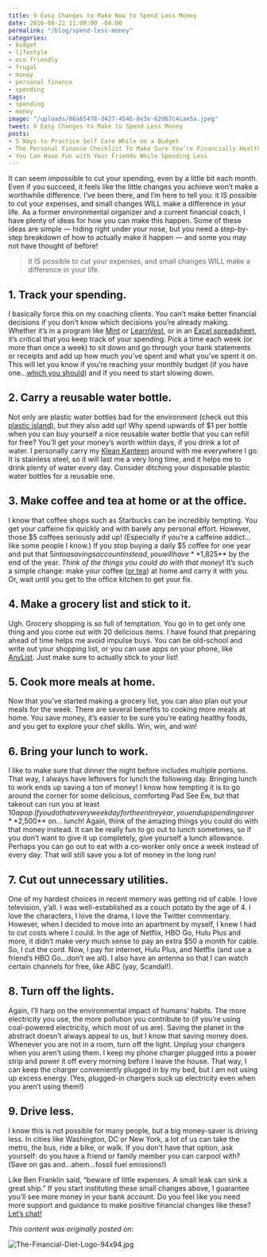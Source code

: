 ```yaml
---
title: 9 Easy Changes to Make Now to Spend Less Money
date: 2016-08-22 11:00:00 -04:00
permalink: "/blog/spend-less-money"
categories:
- budget
- lifestyle
- eco friendly
- frugal
- money
- personal finance
- spending
tags:
- spending
- money
image: "/uploads/06a65478-d427-4546-8e3e-62d67c4cae5a.jpeg"
tweet: 9 Easy Changes to Make to Spend Less Money
posts:
- 5 Ways to Practice Self Care While on a Budget
- The Personal Finance Checklist To Make Sure You’re Financially Healthy
- You Can Have Fun with Your Friends While Spending Less
---
```


It can seem impossible to cut your spending, even by a little bit each month. Even if you succeed, it feels like the little changes you achieve won’t make a worthwhile difference. I’ve been there, and I’m here to tell you: it IS possible to cut your expenses, and small changes WILL make a difference in your life. As a former environmental organizer and a current financial coach, I have plenty of ideas for how you can make this happen. Some of these ideas are simple — hiding right under your nose, but you need a step-by-step breakdown of how to actually make it happen — and some you may not have thought of before!

> It IS possible to cut your expenses, and small changes WILL make a difference in your life.

## 1. Track your spending.

I basically force this on my coaching clients. You can’t make better financial decisions if you don’t know which decisions you’re already making. Whether it’s in a program like [Mint](https://www.mint.com/) or [LearnVest](https://www.learnvest.com/?utm_source=CJ&utm_medium=affiliate&utm_campaign=wellness&utm_content=yoga_300x250), or in an [Excel spreadsheet](http://thefinancialdiet.com/10-easy-steps-to-creating-a-budget-spreadsheet/), it’s critical that you keep track of your spending. Pick a time each week (or more than once a week) to sit down and go through your bank statements or receipts and add up how much you’ve spent and what you’ve spent it on. This will let you know if you’re reaching your monthly budget (if you have one…[which you should](http://thefinancialdiet.com/tfds-10-questions-need-ask-build-healthy-budget/)) and if you need to start slowing down.

## 2. Carry a reusable water bottle.

Not only are plastic water bottles bad for the environment (check out this [plastic island](http://www.vice.com/video/toxic-garbage-island-1-of-3)), but they also add up! Why spend upwards of $1 per bottle when you can buy yourself a nice reusable water bottle that you can refill for free? You’ll get your money’s worth within days, if you drink a lot of water. I personally carry my [Klean Kanteen](http://www.kleankanteen.com/) around with me everywhere I go. It is stainless steel, so it will last me a very long time, and it helps me to drink plenty of water every day. Consider ditching your disposable plastic water bottles for a reusable one.

## 3. Make coffee and tea at home or at the office.

I know that coffee shops such as Starbucks can be incredibly tempting. You get your caffeine fix quickly and with barely any personal effort. However, those $5 coffees seriously add up! (Especially if you’re a caffeine addict…like some people I know.) If you stop buying a daily $5 coffee for one year and put that $5 into a savings account instead, you will have **$1,825** by the end of the year. *Think of the things you could do with that money*! It’s such a simple change: make your coffee ([or tea](https://shop.whiterabbitjapan.com/collections/home-design/products/t-free-travel-tea-maker?utm_campaign=Pinterest%2520Buy%2520Button&utm_medium=Social&utm_source=Pinterest&utm_content=pinterest-buy-button-146d5d28e-9222-4525-a187-67c8d806064c)) at home and carry it with you. Or, wait until you get to the office kitchen to get your fix.

## 4. Make a grocery list and stick to it.

Ugh. Grocery shopping is so full of temptation. You go in to get only one thing and you come out with 20 delicious items. I have found that preparing ahead of time helps me avoid impulse buys. You can be old-school and write out your shopping list, or you can use apps on your phone, like [AnyList](https://www.anylistapp.com/). Just make sure to actually stick to your list!

## 5. Cook more meals at home.

Now that you’ve started making a grocery list, you can also plan out your meals for the week. There are several benefits to cooking more meals at home. You save money, it’s easier to be sure you’re eating healthy foods, and you get to explore your chef skills. Win, win, and win!

## 6. Bring your lunch to work.

I like to make sure that dinner the night before includes multiple portions. That way, I always have leftovers for lunch the following day. Bringing lunch to work ends up saving a ton of money! I know how tempting it is to go around the corner for some delicious, comforting Pad See Ew, but that takeout can run you at least $10 a pop. If you do that every weekday for the entire year, you end up spending over **$2,500** on… lunch! Again, think of the amazing things you could do with that money instead. It can be really fun to go out to lunch sometimes, so if you don’t want to give it up completely, give yourself a lunch allowance. Perhaps you can go out to eat with a co-worker only once a week instead of every day. That will still save you a lot of money in the long run!

## 7. Cut out unnecessary utilities.

One of my hardest choices in recent memory was getting rid of cable. I love television, y’all. I was well-established as a couch potato by the age of 4. I love the characters, I love the drama, I love the Twitter commentary. However, when I decided to move into an apartment by myself, I knew I had to cut costs where I could. In the age of Netflix, HBO Go, Hulu Plus and more, it didn’t make very much sense to pay an extra $50 a month for cable. So, I cut the cord. Now, I pay for internet, Hulu Plus, and Netflix (and use a friend’s HBO Go…don’t we all). I also have an antenna so that I can watch certain channels for free, like ABC (yay, Scandal!).

## 8. Turn off the lights.

Again, I’ll harp on the environmental impact of humans’ habits. The more electricity you use, the more pollution you contribute to (if you’re using coal-powered electricity, which most of us are). Saving the planet in the abstract doesn’t always appeal to us, but I know that saving money does. Whenever you are not in a room, turn off the light. Unplug your chargers when you aren’t using them. I keep my phone charger plugged into a power strip and power it off every morning before I leave the house. That way, I can keep the charger conveniently plugged in by my bed, but I am not using up excess energy. (Yes, plugged-in chargers suck up electricity even when you aren’t using them!)

## 9. Drive less.

I know this is not possible for many people, but a big money-saver is driving less. In cities like Washington, DC or New York, a lot of us can take the metro, the bus, ride a bike, or walk. If you don’t have that option, ask yourself: do you have a friend or family member you can carpool with? (Save on gas and…ahem…fossil fuel emissions!)

Like Ben Franklin said, “beware of little expenses. A small leak can sink a great ship.” If you start instituting these small changes above, I guarantee you’ll see more money in your bank account. Do you feel like you need more support and guidance to make positive financial changes like these? [Let’s chat!](https://www.maggiegermano.com/coaching/)

*This content was originally posted on:*

![The-Financial-Diet-Logo-94x94.jpg](/uploads/The-Financial-Diet-Logo-94x94.jpg)